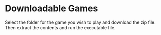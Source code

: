 # Downloadable Games
 Select the folder for the game you wish to play and download the zip file.  Then extract the contents and run the executable file.
